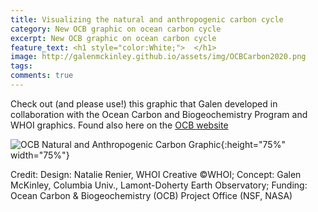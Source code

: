 ```yaml
---
title: Visualizing the natural and anthropogenic carbon cycle
category: New OCB graphic on ocean carbon cycle
excerpt: New OCB graphic on ocean carbon cycle
feature_text: <h1 style="color:White;">  </h1>
image: http://galenmckinley.github.io/assets/img/OCBCarbon2020.png
tags: 
comments: true
---
```


Check out (and please use!) this graphic that Galen developed in collaboration with the Ocean Carbon and Biogeochemistry Program and WHOI graphics. Found also here on the [OCB website](https://www.us-ocb.org/filling-the-gaps-in-observation-based-estimates-of-air-sea-carbon-fluxes-working-group/) 

![OCB Natural and Anthropogenic Carbon Graphic]({{site.baseurl}}/assets/img/OCBCarbon2020.png){:height="75%" width="75%"} 

Credit: Design: Natalie Renier, WHOI Creative ©WHOI; Concept: Galen McKinley, Columbia Univ., Lamont-Doherty Earth Observatory; Funding: Ocean Carbon & Biogeochemistry (OCB) Project Office (NSF, NASA)

